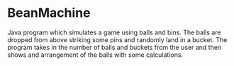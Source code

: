 # BeanMachine
Java program which simulates a game using balls and bins. The balls are dropped from above striking some pins and randomly land in a bucket. The program takes in the number of balls and buckets from the user and then shows and arrangement of the balls with some calculations.
